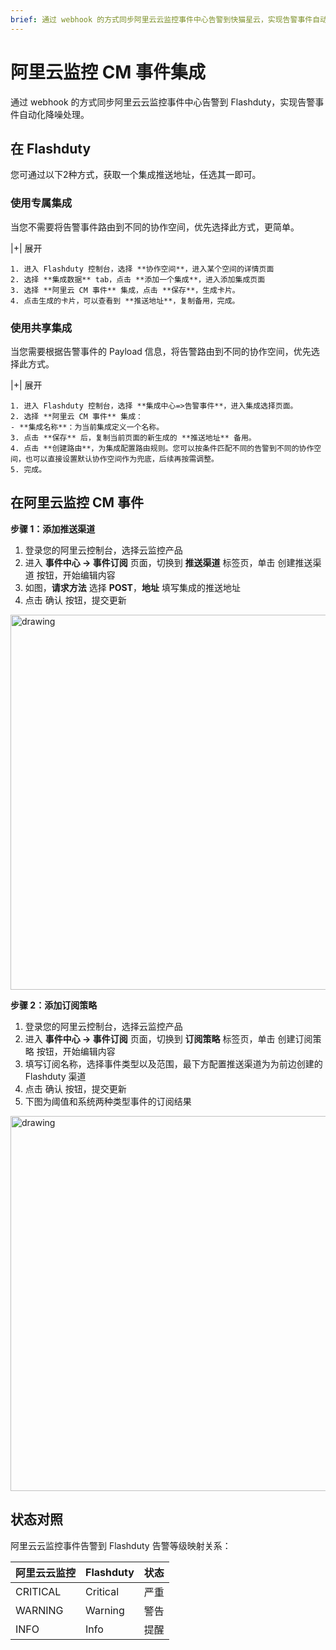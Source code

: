 ```yaml
---
brief: 通过 webhook 的方式同步阿里云云监控事件中心告警到快猫星云，实现告警事件自动化降噪处理
---
```


# 阿里云监控 CM 事件集成

通过 webhook 的方式同步阿里云云监控事件中心告警到 Flashduty，实现告警事件自动化降噪处理。

## 在 Flashduty
您可通过以下2种方式，获取一个集成推送地址，任选其一即可。

### 使用专属集成

当您不需要将告警事件路由到不同的协作空间，优先选择此方式，更简单。

|+| 展开

    1. 进入 Flashduty 控制台，选择 **协作空间**，进入某个空间的详情页面
    2. 选择 **集成数据** tab，点击 **添加一个集成**，进入添加集成页面
    3. 选择 **阿里云 CM 事件** 集成，点击 **保存**，生成卡片。
    4. 点击生成的卡片，可以查看到 **推送地址**，复制备用，完成。

### 使用共享集成

当您需要根据告警事件的 Payload 信息，将告警路由到不同的协作空间，优先选择此方式。

|+| 展开

    1. 进入 Flashduty 控制台，选择 **集成中心=>告警事件**，进入集成选择页面。
    2. 选择 **阿里云 CM 事件** 集成：
    - **集成名称**：为当前集成定义一个名称。
    3. 点击 **保存** 后，复制当前页面的新生成的 **推送地址** 备用。
    4. 点击 **创建路由**，为集成配置路由规则。您可以按条件匹配不同的告警到不同的协作空间，也可以直接设置默认协作空间作为兜底，后续再按需调整。
    5. 完成。

## 在阿里云监控 CM 事件
**步骤 1：添加推送渠道**

1. 登录您的阿里云控制台，选择云监控产品
2. 进入 **事件中心 -> 事件订阅** 页面，切换到 **推送渠道** 标签页，单击 创建推送渠道 按钮，开始编辑内容
3. 如图，**请求方法** 选择 **POST**，**地址** 填写集成的推送地址
4. 点击 确认 按钮，提交更新

<img alt="drawing" width="600" src="https://fcdoc.github.io/img/zh/flashduty/mixin/alert_integration/aliyun_cm_event/1.avif" />

**步骤 2：添加订阅策略**

1. 登录您的阿里云控制台，选择云监控产品
2. 进入 **事件中心 -> 事件订阅** 页面，切换到 **订阅策略** 标签页，单击 创建订阅策略 按钮，开始编辑内容
3. 填写订阅名称，选择事件类型以及范围，最下方配置推送渠道为为前边创建的 Flashduty 渠道
4. 点击 确认 按钮，提交更新
5. 下图为阈值和系统两种类型事件的订阅结果

<img alt="drawing" width="600" src="https://fcdoc.github.io/img/zh/flashduty/mixin/alert_integration/aliyun_cm_event/2.avif" />

## 状态对照

阿里云云监控事件告警到 Flashduty 告警等级映射关系：

| 阿里云云监控 |  Flashduty  | 状态 |
| ------------ | -------- | ---- |
| CRITICAL     | Critical | 严重 |
| WARNING      | Warning  | 警告 |
| INFO         | Info     | 提醒 |